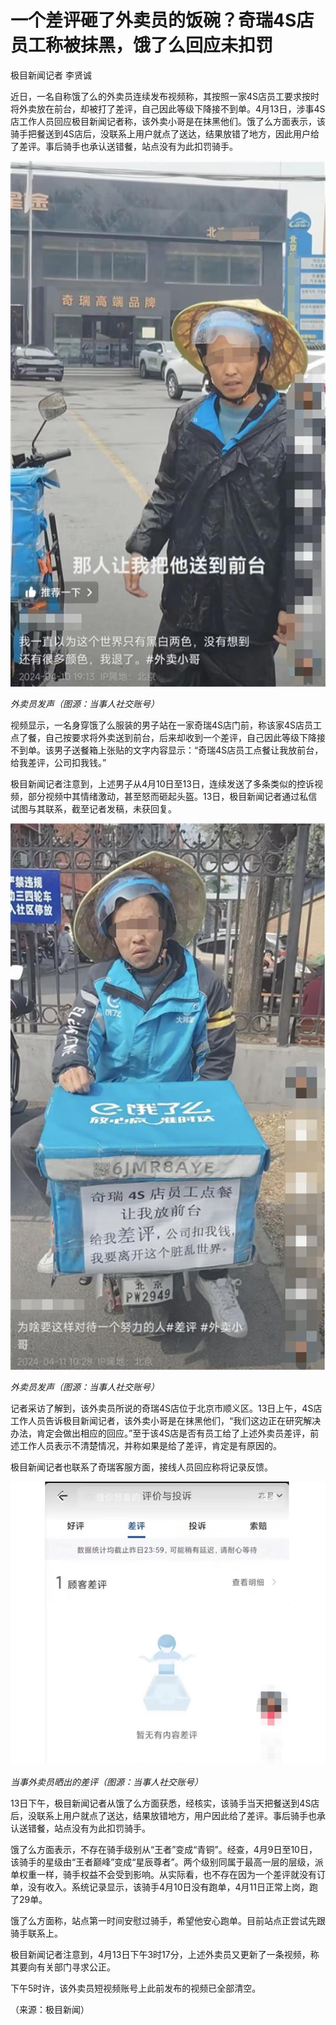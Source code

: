 # 一个差评砸了外卖员的饭碗？奇瑞4S店员工称被抹黑，饿了么回应未扣罚

极目新闻记者 李贤诚

近日，一名自称饿了么的外卖员连续发布视频称，其按照一家4S店员工要求按时将外卖放在前台，却被打了差评，自己因此等级下降接不到单。4月13日，涉事4S店工作人员回应极目新闻记者称，该外卖小哥是在抹黑他们。饿了么方面表示，该骑手把餐送到4S店后，没联系上用户就点了送达，结果放错了地方，因此用户给了差评。事后骑手也承认送错餐，站点没有为此扣罚骑手。

![da32e357dd15b1fc67a07edb7f474cf0.jpg](https://raw.githubusercontent.com/qqhsx/qqnews_image/main/2024/04/13/一个差评砸了外卖员的饭碗？奇瑞4S店员工称被抹黑，饿了么回应未扣罚/da32e357dd15b1fc67a07edb7f474cf0.jpg)

_外卖员发声（图源：当事人社交账号）_

视频显示，一名身穿饿了么服装的男子站在一家奇瑞4S店门前，称该家4S店员工点了餐，自己按要求将外卖送到前台，后来却收到一个差评，自己因此等级下降接不到单。该男子送餐箱上张贴的文字内容显示：“奇瑞4S店员工点餐让我放前台，给我差评，公司扣我钱。”

极目新闻记者注意到，上述男子从4月10日至13日，连续发送了多条类似的控诉视频，部分视频中其情绪激动，甚至怒而砸起头盔。13日，极目新闻记者通过私信试图与其联系，截至记者发稿，未获回复。

![4d76161d23a9e7160fb52d80d3bdce46.jpg](https://raw.githubusercontent.com/qqhsx/qqnews_image/main/2024/04/13/一个差评砸了外卖员的饭碗？奇瑞4S店员工称被抹黑，饿了么回应未扣罚/4d76161d23a9e7160fb52d80d3bdce46.jpg)

_外卖员发声（图源：当事人社交账号）_

记者采访了解到，该外卖员所说的奇瑞4S店位于北京市顺义区。13日上午，4S店工作人员告诉极目新闻记者，该外卖小哥是在抹黑他们，“我们这边正在研究解决办法，肯定会做出相应的回应。”至于该4S店是否有员工给了上述外卖员差评，前述工作人员表示不清楚情况，并称如果是给了差评，肯定是有原因的。

极目新闻记者也联系了奇瑞客服方面，接线人员回应称将记录反馈。

![d974c71bbe0a16f447d10e259b413708.jpg](https://raw.githubusercontent.com/qqhsx/qqnews_image/main/2024/04/13/一个差评砸了外卖员的饭碗？奇瑞4S店员工称被抹黑，饿了么回应未扣罚/d974c71bbe0a16f447d10e259b413708.jpg)

 _当事外卖员晒出的差评（图源：当事人社交账号）_

13日下午，极目新闻记者从饿了么方面获悉，经核实，该骑手当天把餐送到4S店后，没联系上用户就点了送达，结果放错地方，用户因此给了差评。事后骑手也承认送错餐，站点没有为此扣罚骑手。

饿了么方面表示，不存在骑手级别从“王者”变成“青铜”。经查，4月9日至10日，该骑手的星级由“王者巅峰”变成“星辰尊者”。两个级别同属于最高一层的层级，派单权重一样，骑手权益不会受到影响。从实际看，也不存在因为一个差评就没有订单，没有收入。系统记录显示，该骑手4月10日没有跑单，4月11日正常上岗，跑了29单。

饿了么方面称，站点第一时间安慰过骑手，希望他安心跑单。目前站点正尝试先跟骑手联系上。

极目新闻记者注意到，4月13日下午3时17分，上述外卖员又更新了一条视频，称其要向有关部门寻求公正。

下午5时许，该外卖员短视频账号上此前发布的视频已全部清空。

（来源：极目新闻）

